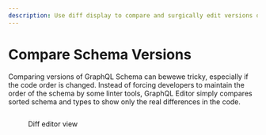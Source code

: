 ```yaml
---
description: Use diff display to compare and surgically edit versions of the schema
---
```


# Compare Schema Versions

Comparing versions of GraphQL Schema can bewewe tricky, especially if the code order is changed. Instead of forcing developers to maintain the order of the schema by some linter tools, GraphQL Editor simply compares sorted schema and types to show only the real differences in the code.

<figure><img src="../../.gitbook/assets/image (7).png" alt=""><figcaption><p>Diff editor view</p></figcaption></figure>

